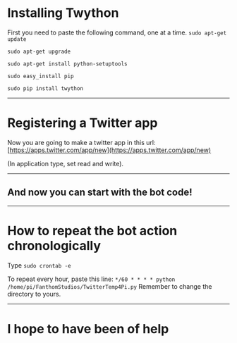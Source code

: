 # Installing Twython
 First you need to paste the following command, one at a time.
`sudo apt-get update`

`sudo apt-get upgrade`

`sudo apt-get install python-setuptools`

`sudo easy_install pip`

`sudo pip install twython`

***


# Registering a Twitter app
Now you are going to make a twitter app in this url: [https://apps.twitter.com/app/new](https://apps.twitter.com/app/new)

(In application type, set read and write).

***
## And now you can start with the bot code!

***
# How to repeat the bot action chronologically
Type `sudo crontab -e`

To repeat every hour, paste this line:  `*/60 * * * * python /home/pi/FanthomStudios/TwitterTemp4Pi.py` 
Remember to change the directory to yours.

***
# I hope to have been of help
